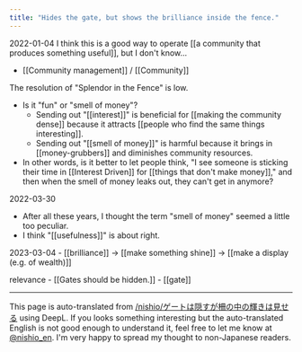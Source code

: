 ```yaml
---
title: "Hides the gate, but shows the brilliance inside the fence."
---
```


2022-01-04
I think this is a good way to operate [[a community that produces something useful]], but I don't know...
- [[Community management]] / [[Community]]

The resolution of "Splendor in the Fence" is low.
- Is it "fun" or "smell of money"?
    - Sending out "[[interest]]" is beneficial for [[making the community dense]] because it attracts [[people who find the same things interesting]].
    - Sending out "[[smell of money]]" is harmful because it brings in [[money-grubbers]] and diminishes community resources.
- In other words, is it better to let people think, "I see someone is sticking their time in [[Interest Driven]] for [[things that don't make money]]," and then when the smell of money leaks out, they can't get in anymore?

2022-03-30
- After all these years, I thought the term "smell of money" seemed a little too peculiar.
- I think "[[usefulness]]" is about right.

2023-03-04
    - [[brilliance]] → [[make something shine]] → [[make a display (e.g. of wealth)]]

relevance
    - [[Gates should be hidden.]]
    - [[gate]]

---
This page is auto-translated from [/nishio/ゲートは隠すが柵の中の輝きは見せる](https://scrapbox.io/nishio/ゲートは隠すが柵の中の輝きは見せる) using DeepL. If you looks something interesting but the auto-translated English is not good enough to understand it, feel free to let me know at [@nishio_en](https://twitter.com/nishio_en). I'm very happy to spread my thought to non-Japanese readers.